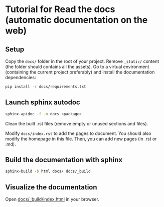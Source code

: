 # Tutorial for Read the docs (automatic documentation on the web)

## Setup

Copy the `docs/` folder in the root of your project. Remove `_static/` content
(the folder should contains all the assets). Go to a virtual environment
(containing the current project preferably) and install the documentation
dependencies:

```bash
pip install -r docs/requirements.txt
```

## Launch sphinx autodoc

```bash
sphinx-apidoc -f -o docs <package>
```

Clean the built .rst files (remove empty or unused sections and files).

Modify `docs/index.rst` to add the pages to document.
You should also modify the homepage in this file.
Then, you can add new pages (in .rst or .md).

## Build the documentation with sphinx

```bash
sphinx-build -b html docs/ docs/_build
```

## Visualize the documentation

Open [docs/_build/index.html](docs/_build/index.html) in your browser.
